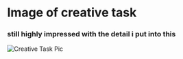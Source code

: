 # Image of creative task
### still highly impressed with the detail i put into this
![Creative Task Pic](https://cdn.discordapp.com/attachments/1147994993185804399/1157530949467258900/image.png?ex=6518f234&is=6517a0b4&hm=354ad5fc291a1df2302e1a246c4c14de9a7138ffdfd1340e1c9e59a952f4ddda&)
